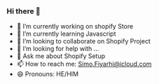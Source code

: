 ### Hi there 👋

- 🔭 I’m currently working on shopify Store
- 🌱 I’m currently learning Javascript
- 👯 I’m looking to collaborate on Shopify Project
- 🤔 I’m looking for help with ...
- 💬 Ask me about Shopify Setup
- 📫 How to reach me: Simo.Fiyarhi@icloud.com
- 😄 Pronouns: HE/HIM
